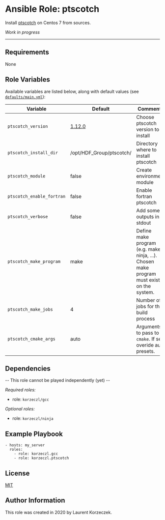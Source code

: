 Ansible Role: ptscotch
=====================

[//]: <> (Comment)
[//]: <> (A brief description of the role goes here.)

Install [ptscotch](https://www.hdfgroup.org/solutions/ptscotch) on Centos 7 from sources.

_Work in progress_

***

Requirements
------------

[//]: <> (Any pre-requisites that may not be covered by Ansible itself 
or the role should be mentioned here. For instance, if the role uses the EC2 module, 
it may be a good idea to mention in this section that the boto package is required.
)

None

Role Variables
--------------

[//]: <> (A description of the settable variables for this role should go here,
including any variables that are in defaults/main.yml, vars/main.yml, 
and any variables that can/should be set via parameters to the role. 
Any variables that are read from other roles and/or the global scope 
\(ie. hostvars, group vars, etc.\) should be mentioned here as well.
)

Available variables are listed below, along with default values (see [`defaults/main.yml`](defaults/main.yml)):

| Variable  |  	Default  | Comments  |
|---|---|---|
| `ptscotch_version`   | [1.12.0](https://support.hdfgroup.org/ftp/ptscotch/releases/) | Choose ptscotch version to install  |
| `ptscotch_install_dir`  | /opt/HDF_Group/ptscotch/  | Directory where to install ptscotch   |
| `ptscotch_module`  | false  | Create environment module  |
| `ptscotch_enable_fortran`  | false  | Enable fortran ptscotch|
| `ptscotch_verbose`  | false  | Add some outputs in stdout |
| `ptscotch_make_program`  | make  | Define make program (e.g. make, ninja, ...). Chosen make program must exist on the system. |
| `ptscotch_make_jobs`  | 4  | Number of jobs for the build process  |
| `ptscotch_cmake_args`  |  auto  | Arguments to pass to `cmake`. If set, overide auto presets. |
                         
Dependencies             
------------       
      
[//]: <> (A list of other roles hosted on Galaxy should go here, 
plus any details in regards to parameters that may need to be set for other roles, 
or variables that are used from other roles.
)

-- This role cannot be played independently (yet) --

*Required roles:*

- role: `korzeczl/gcc`

*Optional roles:*

- role: `korzeczl/ninja`

Example Playbook
----------------

[//]: <> (Including an example of how to use your role \(for instance, with variables passed in as parameters\) is always nice for users too:)

    - hosts: my_server
      roles:
        - role: korzeczl.gcc
        - role: korzeczl.ptscotch 

License
-------

[//]: <> (Comment)

[MIT][link-license]

Author Information
------------------

[//]: <> (An optional section for the role authors to include contact information, 
or a website \(HTML is not allowed\).)

This role was created in 2020 by Laurent Korzeczek.

[link-license]: https://gitlab.com/ansible-roles-korzeczl/ptscotch/-/blob/master/LICENSE
[link-galaxy]: https://galaxy.ansible.com/korzeczl/ptscotch